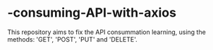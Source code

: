 # -consuming-API-with-axios
This repository aims to fix the API consummation learning, using the methods: 'GET', 'POST', 'PUT' and 'DELETE'.
